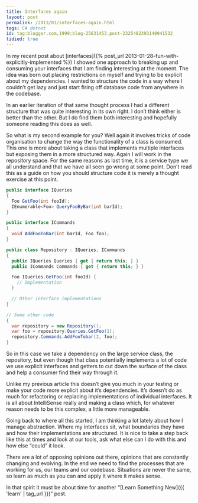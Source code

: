 ```yaml
---
title: Interfaces again
layout: post
permalink: /2013/01/interfaces-again.html
tags: C# dotnet
id: tag:blogger.com,1999:blog-25631453.post-2325482393140941532
tidied: true
---
```



In my recent post about [interfaces]({% post_url 2013-01-28-fun-with-explicitly-implemented %}) I showed one approach to breaking up and consuming your interfaces that I am finding interesting at the moment. The idea was born out placing restrictions on myself and trying to be explicit about my dependencies. I wanted to structure the code in a way where I couldn’t get lazy and just start firing off database code from anywhere in the codebase.

In an earlier iteration of that same thought process I had a different structure that was quite interesting in its own right. I don’t think either is better than the other. But I do find them both interesting and hopefully someone reading this does as well.

So what is my second example for you? Well again it involves tricks of code organisation to change the way the functionality of a class is consumed. This one is more about taking a class that implements multiple interfaces but exposing them in a more structured way. Again I will work in the repository space. For the same reasons as last time, it is a service type we all understand and that we have all seen go wrong at some point. Don’t read this as a guide on how you should structure code it is merely a thought exercise at this point.


```csharp
public interface IQueries
{
  Foo GetFoo(int fooId);
  IEnumerable<Foo> QueryFooByBar(int barId);
}

public interface ICommands
{
  void AddFooToBar(int barId, Foo foo);
}

public class Repository : IQueries, ICommands
{
  public IQueries Queries { get { return this; } }
  public ICommands Commands { get { return this; } }

  Foo IQueries.GetFoo(int fooId) {
    // Implementation
  }

  // Other interface implementations
}

// Some other code
{
  var repository = new Repository();
  var foo = repository.Queries.GetFoo(1);
  repository.Commands.AddFooTobar(2, foo);
}

```


So in this case we take a dependency on the large service class, the repository, but even though that class potentially implements a lot of code we use explicit interfaces and getters to cut down the surface of the class and help a consumer find their way through it.

Unlike my previous article this doesn’t give you much in your testing or make your code more explicit about it’s dependencies. It’s doesn’t do as much for refactoring or replacing implementations of individual interfaces. It is all about IntelliSense really and making a class which, for whatever reason needs to be this complex, a little more manageable.

Going back to where all this started, I am thinking a lot lately about how I manage abstraction. Where my interfaces sit, what boundaries they have and how their implementations are structured. It is nice to take a step back like this at times and look at our tools, ask what else can I do with this and how else “could” it look.

There are a lot of opposing opinions out there, opinions that are constantly changing and evolving. In the end we need to find the processes that are working for us, our teams and our codebase. Situations are never the same, so learn as much as you can and apply it where it makes sense.

In that spirit it must be about time for another “[Learn Something New]({{ 'learn' | tag_url }})” post.
